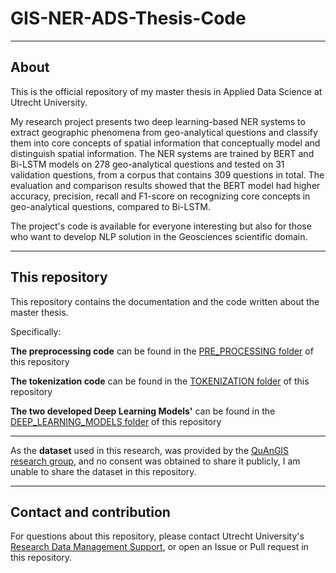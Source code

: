 # GIS-NER-ADS-Thesis-Code

---

## About
This is the official repository of my master thesis in Applied Data Science at Utrecht University.

My research project presents two deep learning-based NER systems to extract geographic phenomena from geo-analytical questions and classify them into core concepts of spatial information that conceptually model and distinguish spatial information. The NER systems are trained by BERT and Bi-LSTM models on 278 geo-analytical questions and tested on 31 validation questions, from a corpus that contains 309 questions in total. The evaluation and comparison results showed that the BERT model had higher accuracy, precision, recall and F1-score on recognizing core concepts in geo-analytical questions, compared to Bi-LSTM.

The project's code is available for everyone interesting but also for those who want to develop NLP solution in the Geosciences scientific domain.

---
## This repository
This repository contains the documentation and  the code written about the master thesis.


Specifically:

**The preprocessing code** can be found in the <a href="https://github.com/AristotleKandylas/GIS-NER-ADS-Thesis-Code/blob/main/PRE_PROCESSING" target = "_blank"> PRE_PROCESSING folder</a> of this repository

**The tokenization code** can be found in the <a href="https://github.com/AristotleKandylas/GIS-NER-ADS-Thesis-Code/blob/main/TOKENIZATION" target = "_blank"> TOKENIZATION folder</a> of this repository

**The two developed Deep Learning Models'** can be found in the <a href="https://github.com/AristotleKandylas/GIS-NER-ADS-Thesis-Code/blob/main/DEEP_LEARNING_MODELS" target = "_blank"> DEEP_LEARNING_MODELS folder</a> of this repository

---

As the **dataset** used in this research, was provided by the <a href="https://github.com/quangis" target = "_blank"> QuAnGIS research group</a>, and no consent was obtained to share it publicly, I am unable to share the dataset in this repository.

---

## Contact and contribution

For questions about this repository, please contact Utrecht University's <a href = "https://www.uu.nl/en/research/research-data-management/contact-us" target = "_blank">Research Data Management Support</a>, or open an Issue or Pull request in this repository.

